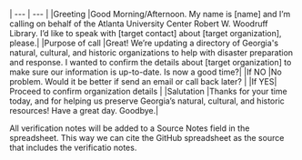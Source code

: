 | --- | --- |
|Greeting |Good Morning/Afternoon.  My name is [name] and I’m calling on behalf of the Atlanta University Center Robert W. Woodruff Library.  I’d like to speak with [target contact] about [target organization], please.|
|Purpose of call |Great!  We’re updating a directory of Georgia's natural, cultural, and historic organizations to help with disaster preparation and response.  I wanted to confirm the details about [target organization] to make sure our information is up-to-date.  Is now a good time?|
|If NO |No problem. Would it be better if send an email or call back later? |
|If YES| Proceed to confirm organization details |
|Salutation |Thanks for your time today, and for helping us preserve Georgia’s natural, cultural, and historic resources!  Have a great day.  Goodbye.|

All  verification notes will be added to a Source Notes field in the spreadsheet.  This way we can cite the GitHub spreadsheet as the source that includes the verificatio notes.
